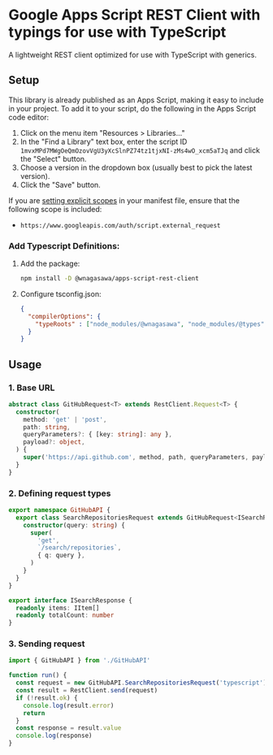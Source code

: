 # Google Apps Script REST Client with typings for use with TypeScript

A lightweight REST client optimized for use with TypeScript with generics.

## Setup

This library is already published as an Apps Script, making it easy to include in your project. To add it to your script, do the following in the Apps Script code editor:

1. Click on the menu item "Resources > Libraries..."
1. In the "Find a Library" text box, enter the script ID `1mvxMPd7MWgOeQmOzovVgU3yXcSlnPZ74tz1tjxNI-zMs4wO_xcm5aTJq` and click the "Select" button.
1. Choose a version in the dropdown box (usually best to pick the latest version).
1. Click the "Save" button.

If you are [setting explicit scopes](https://developers.google.com/apps-script/concepts/scopes#setting_explicit_scopes) in your manifest file, ensure that the following scope is included:

- `https://www.googleapis.com/auth/script.external_request`

### Add Typescript Definitions:

1. Add the package:
    ```sh
    npm install -D @wnagasawa/apps-script-rest-client
    ```
1. Configure tsconfig.json:
    ```json
    {
      "compilerOptions": {
        "typeRoots" : ["node_modules/@wnagasawa", "node_modules/@types"]
      }
    }
    ```

## Usage

### 1. Base URL

```typescript
abstract class GitHubRequest<T> extends RestClient.Request<T> {
  constructor(
    method: 'get' | 'post',
    path: string,
    queryParameters?: { [key: string]: any },
    payload?: object,
  ) {
    super('https://api.github.com', method, path, queryParameters, payload)
  }
}
```

### 2. Defining request types

```typescript
export namespace GitHubAPI {
  export class SearchRepositoriesRequest extends GitHubRequest<ISearchResponse> {
    constructor(query: string) {
      super(
        'get',
        `/search/repositories`,
        { q: query },
      )
    }
  }
}

export interface ISearchResponse {
  readonly items: IItem[]
  readonly totalCount: number
}
```

### 3. Sending request

```typescript
import { GitHubAPI } from './GitHubAPI'

function run() {
  const request = new GitHubAPI.SearchRepositoriesRequest('typescript')
  const result = RestClient.send(request)
  if (!result.ok) {
    console.log(result.error)
    return
  }
  const response = result.value
  console.log(response)
}
```
